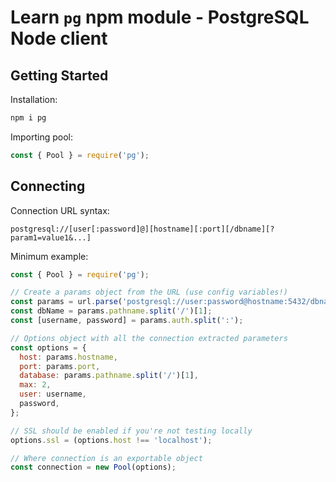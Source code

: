 # Learn `pg` npm module - PostgreSQL Node client

## Getting Started
Installation:
```sh
npm i pg
```

Importing pool:
```js
const { Pool } = require('pg');

```

## Connecting

Connection URL syntax:
```
postgresql://[user[:password]@][hostname][:port][/dbname][?param1=value1&...]
```

Minimum example:
```js
const { Pool } = require('pg');

// Create a params object from the URL (use config variables!)
const params = url.parse('postgresql://user:password@hostname:5432/dbname');
const dbName = params.pathname.split('/')[1];
const [username, password] = params.auth.split(':');

// Options object with all the connection extracted parameters
const options = {
  host: params.hostname,
  port: params.port,
  database: params.pathname.split('/')[1],
  max: 2,
  user: username,
  password,
};

// SSL should be enabled if you're not testing locally
options.ssl = (options.host !== 'localhost');

// Where connection is an exportable object
const connection = new Pool(options);
```
